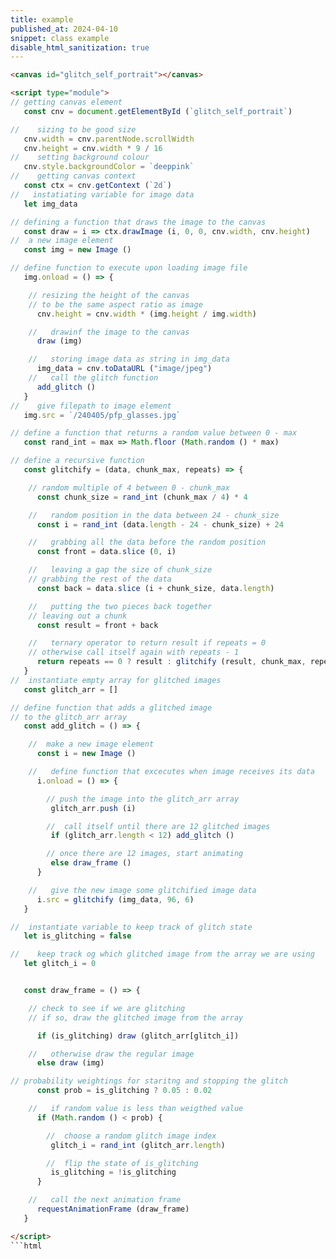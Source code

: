 ```yaml
---
title: example
published_at: 2024-04-10
snippet: class example
disable_html_sanitization: true
---
```


<canvas id="glitch_self_portrait"></canvas>

<script type="module">

   const cnv = document.getElementById (`glitch_self_portrait`)
   cnv.width = cnv.parentNode.scrollWidth
   cnv.height = cnv.width * 9 / 16
   cnv.style.backgroundColor = `deeppink`

   const ctx = cnv.getContext (`2d`)

   let img_data

   const draw = i => ctx.drawImage (i, 0, 0, cnv.width, cnv.height)

    const img = new Image ()
   img.onload = () => {
      cnv.height = cnv.width * (img.height / img.width)
      draw (img)
      img_data = cnv.toDataURL ("image/jpeg")
      add_glitch ()
   }
   img.src = `/images/Balloony.jpeg`

   const rand_int = max => Math.floor (Math.random () * max)

   const glitchify = (data, chunk_max, repeats) => {
      const chunk_size = rand_int (chunk_max / 4) * 4
      const i = rand_int (data.length - 24 - chunk_size) + 24
      const front = data.slice (0, i)
      const back = data.slice (i + chunk_size, data.length)
      const result = front + back
      return repeats == 0 ? result : glitchify (result, chunk_max, repeats - 1)
   }

   const glitch_arr = []

   const add_glitch = () => {
      const i = new Image ()
      i.onload = () => {
         glitch_arr.push (i)
         if (glitch_arr.length < 12) add_glitch ()
         else draw_frame ()
      }
      i.src = glitchify (img_data, 96, 6)
   }

   let is_glitching = false
   let glitch_i = 0

   const draw_frame = () => {
      if (is_glitching) draw (glitch_arr[glitch_i])
      else draw (img)

      const prob = is_glitching ? 0.05 : 0.02
      if (Math.random () < prob) {
         glitch_i = rand_int (glitch_arr.length)
         is_glitching = !is_glitching
      }

      requestAnimationFrame (draw_frame)
   }

</script>

```html
<canvas id="glitch_self_portrait"></canvas>

<script type="module">
// getting canvas element
   const cnv = document.getElementById (`glitch_self_portrait`)

//    sizing to be good size
   cnv.width = cnv.parentNode.scrollWidth
   cnv.height = cnv.width * 9 / 16
//    setting background colour
   cnv.style.backgroundColor = `deeppink`
//    getting canvas context 
   const ctx = cnv.getContext (`2d`)
//   instatiating variable for image data
   let img_data

// defining a function that draws the image to the canvas 
   const draw = i => ctx.drawImage (i, 0, 0, cnv.width, cnv.height)
//  a new image element
   const img = new Image ()

// define function to execute upon loading image file
   img.onload = () => {

    // resizing the height of the canvas
    // to be the same aspect ratio as image
      cnv.height = cnv.width * (img.height / img.width)

    //   drawinf the image to the canvas
      draw (img)

    //   storing image data as string in img_data
      img_data = cnv.toDataURL ("image/jpeg")
    //   call the glitch function
      add_glitch ()
   }
//    give filepath to image element
   img.src = `/240405/pfp_glasses.jpg`

// define a function that returns a random value between 0 - max 
   const rand_int = max => Math.floor (Math.random () * max)

// define a recursive function
   const glitchify = (data, chunk_max, repeats) => {

    // random multiple of 4 between 0 - chunk_max
      const chunk_size = rand_int (chunk_max / 4) * 4

    //   random position in the data between 24 - chunk_size
      const i = rand_int (data.length - 24 - chunk_size) + 24

    //   grabbing all the data before the random position 
      const front = data.slice (0, i)

    //   leaving a gap the size of chunk_size
    // grabbing the rest of the data
      const back = data.slice (i + chunk_size, data.length)

    //   putting the two pieces back together
    // leaving out a chunk
      const result = front + back

    //   ternary operator to return result if repeats = 0
    // otherwise call itself again with repeats - 1
      return repeats == 0 ? result : glitchify (result, chunk_max, repeats - 1)
   }
//  instantiate empty array for glitched images 
   const glitch_arr = []

// define function that adds a glitched image 
// to the glitch_arr array 
   const add_glitch = () => {

    //  make a new image element
      const i = new Image ()

    //   define function that excecutes when image receives its data 
      i.onload = () => {

        // push the image into the glitch_arr array 
         glitch_arr.push (i)

        //  call itself until there are 12 glitched images 
         if (glitch_arr.length < 12) add_glitch ()

        // once there are 12 images, start animating  
         else draw_frame ()
      }

    //   give the new image some glitchified image data 
      i.src = glitchify (img_data, 96, 6)
   }

//  instantiate variable to keep track of glitch state 
   let is_glitching = false

//    keep track og which glitched image from the array we are using 
   let glitch_i = 0


   const draw_frame = () => {

    // check to see if we are glitching 
    // if so, draw the glitched image from the array

      if (is_glitching) draw (glitch_arr[glitch_i])

    //   otherwise draw the regular image
      else draw (img)

// probability weightings for staritng and stopping the glitch
      const prob = is_glitching ? 0.05 : 0.02

    //   if random value is less than weigthed value 
      if (Math.random () < prob) {

        //  choose a random glitch image index
         glitch_i = rand_int (glitch_arr.length)

        //  flip the state of is_glitching
         is_glitching = !is_glitching
      }

    //   call the next animation frame 
      requestAnimationFrame (draw_frame)
   }

</script>
```html
